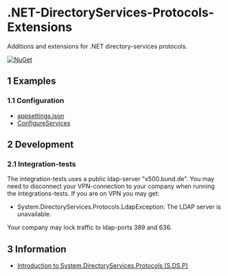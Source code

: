 # .NET-DirectoryServices-Protocols-Extensions

Additions and extensions for .NET directory-services protocols.

[![NuGet](https://img.shields.io/nuget/v/RegionOrebroLan.DirectoryServices.Protocols.svg?label=NuGet)](https://www.nuget.org/packages/RegionOrebroLan.DirectoryServices.Protocols)

## 1 Examples

### 1.1 Configuration

- [appsettings.json](/Source/Tests/Integration-tests/appsettings.json)
- [ConfigureServices](/Source/Tests/Integration-tests/DirectoryTest.cs#L208)

## 2 Development

### 2.1 Integration-tests

The integration-tests uses a public ldap-server "x500.bund.de". You may need to disconnect your VPN-connection to your company when running the integrations-tests. If you are on VPN you may get:

- System.DirectoryServices.Protocols.LdapException: The LDAP server is unavailable.

Your company may lock traffic to ldap-ports 389 and 636.

## 3 Information

- [Introduction to System.DirectoryServices.Protocols (S.DS.P)](https://docs.microsoft.com/en-us/previous-versions/dotnet/articles/bb332056%28v=msdn.10%29)